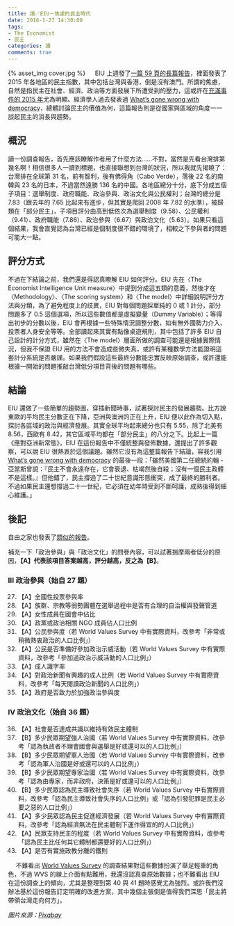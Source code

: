 ```yaml
---
title: 讀／EIU－焦慮的民主時代
date: 2016-1-27 14:30:00
tags: 
- The Economist
- 民主
categories: 讀
comments: true
---
```

{% asset_img cover.jpg %}
　
EIU 上週發了[一篇 59 頁的長篇報告](http://www.eiu.com/public/topical_report.aspx?campaignid=DemocracyIndex2015)，裡面發表了 2015 年各地區的民主指數，其中包括台灣與香港，倒是沒有澳門。所謂的焦慮，自然是指民主在社會、經濟、政治等方面發展下所遭受到的壓力，這或許在[充滿事件的 2015 年](https://zh.wikipedia.org/zh-hant/2015%E5%B9%B4%E9%A6%99%E6%B8%AF)尤為明顯。經濟學人過去發表過 [What’s gone wrong with democracy](http://www.economist.com/news/essays/21596796-democracy-was-most-successful-political-idea-20th-century-why-has-it-run-trouble-and-what-can-be-do)，總體討論民主的價值為何，這篇報告則是從國家與區域的角度一一談起民主的消長與趨勢。<!--more-->

## 概況
讀一份調查報告，首先應該瞭解作者用了什麼方法……不對，當然是先看台灣排第幾名啊！相信很多人一讀到標題，也直接聯想到台灣的狀況，所以我就先揭曉了：台灣排在全球第 31 名，前有智利，後有佛得角（Cabo Verde），落後 22 名的南韓與 23 名的日本，不過當然遠勝 136 名的中國。各地區總分十分，底下分成五個子項目：選舉制度、政府職能、政治參與、政治文化與公民權利；台灣的總分是 7.83（跟去年的 7.65 比起來有進步，但其實是爬回 2008 年 7.82 的水準），被歸類在「部分民主」，子項目評分由高到低依次為選舉制度（9.58）、公民權利（9.41）、政府職能（7.86）、政治參與（6.67）與政治文化（5.63）。如果只看這個結果，我會直覺認為台灣已經是個制度很不錯的環境了，相較之下參與者的問題可能大一點。
　
## 評分方式
不過在下結論之前，我們還是得認真瞭解 EIU 如何評分。EIU 先在〈The Economist Intelligence Unit measure〉中提到分成這五類的意義，然後才在〈Methodology〉、〈The scoring system〉和〈The model〉中詳細說明評分方法與分類，為了避免程度上的歧異，EIU 對每個問題採單純的 0 或 1 計分，部分問題多了 0.5 這個選項，所以這些數值都是虛擬變量（Dummy Variable）；等得出初步的分數以後，EIU 會再根據一些特殊情況調整分數，如有無外國勢力介入、投票者人身安全等等。全部讀起來其實有點像桌遊規則，其中包括了許多 EIU 自己設計的計分方式，雖然在〈The model〉層面所做的調查可能還是根據實際情況，但我不保證 EIU 用的方法不會造成些微失真，或許有某種數學方法能證明這套計分系統是否嚴謹。如果我們假設這些最終分數能忠實反映原始調查，或許還能根據一開始的問題推敲台灣低分項目背後的問題有哪些。

## 結論
EIU 還做了一些簡單的趨勢圖，穿插新聞時事，試著探討民主的發展趨勢。比方說東歐的平均民主分數正在下降，亞洲與澳洲的正在上升，EIU 便以此作為切入點，探討各區域的政治與經濟發展。其實全球平均起來總分也只有 5.55，除了北美有 8.56，西歐有 8.42，其它區域平均都在「部分民主」的八分之下。比起上一篇《應對亞洲新常態》，EIU 在這份報告中不僅統整與發佈數據，還提出了許多觀察，可以說 EIU 很熱衷於這個議題。雖然它沒有為這整篇報告下結論，容我引用 [What’s gone wrong with democracy](http://www.economist.com/news/essays/21596796-democracy-was-most-successful-political-idea-20th-century-why-has-it-run-trouble-and-what-can-be-do) 的最後一段：「雖然美國第二任總統約翰・亞當斯曾說：『民主不會永遠存在，它會衰退、枯竭然後自殺；沒有一個民主政體不是這樣。』但他錯了，民主撐過了二十世紀意識形態衝突，成了最終的勝利者。不過如果民主還想撐過二十一世紀，它必須在幼年時受到不斷呵護，成熟後得到細心維護。」

## 後記
自由之家也發表了[類似的報告](https://freedomhouse.org/report/freedom-world/freedom-world-2016)。

補充一下「政治參與」與「政治文化」的問卷內容，可以試著揣摩兩者低分的原因，**【A】代表該項目答案越高，評分越高，反之為【B】**。

### III 政治參與（始自 27 題）
27. 【A】全國性投票參與率
28. 【A】族群、宗教等弱勢團體在選舉過程中是否有合理的自治權與發聲管道
29. 【A】女性成員在國會中佔比
30. 【A】政黨或政治相關 NGO 成員佔人口比例
31. 【A】公民參與度（若 World Values Survey 中有實際資料，改參考「非常或稍微熱衷政治的人口比例」）
32. 【A】公民是否準備好參加政治示威活動（若 World Values Survey 中有實際資料，改參考「參加過政治示威活動的人口比例」）
33. 【A】成人識字率
34. 【A】對政治新聞有興趣的成人比例（若 World Values Survey 中有實際資料，改參考「每天閱讀政治新聞的人口比例」）
35. 【A】政府是否致力於加強政治參與度

### IV 政治文化（始自 36 題）
36. 【A】社會是否達成共識以維持有效民主體制
37. 【B】多少民眾期望強人治國（若 World Values Survey 中有實際資料，改參考「認為執政者不理會國會與選舉是好或還可以的人口比例」）
38. 【B】多少民眾期望軍人治國（若 World Values Survey 中有實際資料，改參考「認為軍人治國是好或還可以的人口比例」）
39. 【B】多少民眾期望專家治國（若 World Values Survey 中有實際資料，改參考「認為由專家，而非政府，決策是好或還可以的人口比例」）
40. 【B】多少民眾認為民主導致社會失序（若 World Values Survey 中有實際資料，改參考「認為民主導致社會失序的人口比例」或「認為引發犯罪是民主必要之惡的人口比例」）
41. 【A】多少民眾認為民主促進經濟發展（若 World Values Survey 中有實際資料，改參考「認為經濟無法在民主體制下運作得宜的的人口比例」）
42. 【A】民眾支持民主的程度（若 World Values Survey 中有實際資料，改參考「認為民主比任何其它體制都還要好的人口比例」）
43. 【A】是否有實施政教分離的鐵則

　
不難看出 [World Values Survey](http://www.worldvaluessurvey.org/wvs.jsp) 的調查結果對這些數據扮演了舉足輕重的角色，不過 WVS 的線上介面有點難用，我還沒認真查原始數據；也不難看出 EIU 在這份調查上的傾向，尤其是整理到第 40 與 41 題時感覺尤為強烈。或許我們沒辦法基於這份報告訂定明確的改進方案，其中幾個主張倒是值得我們深思「民主將帶領台灣走向何方」。

*圖片來源：[Pixabay](https://pixabay.com)*
